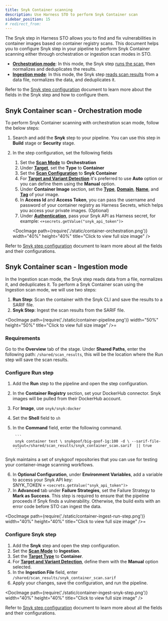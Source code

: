 ```yaml
---
title: Snyk Container scanning
description: Use Harness STO to perform Snyk Container scan
sidebar_position: 15
# redirect_from:
---
```


The Snyk step in Harness STO allows you to find and fix vulnerabilities in container images based on container registry scans. This document helps you to configure Snyk step in your pipeline to perform Snyk Container scanning either through orchestration or ingestion scan modes in STO.

- [**Orchestration mode**](#snyk-container-scan---orchestration-mode): In this mode, the Snyk step [runs the scan](/docs/security-testing-orchestration/key-concepts/run-an-orchestrated-scan-in-sto), then normalizes and deduplicates the results.
- [**Ingestion mode**](#snyk-container-scan---ingestion-mode): In this mode, the Snyk step [reads scan results](/docs/security-testing-orchestration/key-concepts/ingest-scan-results-into-an-sto-pipeline) from a data file, normalizes the data, and deduplicates it.

Refer to the [Snyk step configuration](./snyk-scanner-reference) document to learn more about the fields in the Snyk step and how to configure them.

## Snyk Container scan - Orchestration mode

To perform Snyk Container scanning with orchestration scan mode, follow the below steps:

1. Search and add the **Snyk** step to your pipeline. You can use this step in **Build** stage or **Security** stage.
2. In the step configuration, set the following fields
    1. Set the [**Scan Mode**](docs/security-testing-orchestration/sto-techref-category/snyk/snyk-scanner-reference.md#scan-mode) to **Orchestration**
    2. Under [**Target**](docs/security-testing-orchestration/sto-techref-category/snyk/snyk-scanner-reference.md#target), set the **Type** to **Container**
    3. Set the [**Scan Configuration**](docs/security-testing-orchestration/sto-techref-category/snyk/snyk-scanner-reference.md#scan-configuration) to **Snyk Container**
    4. For [**Target and Variant Detection**](docs/security-testing-orchestration/sto-techref-category/snyk/snyk-scanner-reference.md#target-and-variant-detection) it's preferred to use **Auto** option or you can define them using the **Manual** option. 
    5. Under **Container Image** section, set the [**Type**](docs/security-testing-orchestration/sto-techref-category/snyk/snyk-scanner-reference.md#type-1), [**Domain**](docs/security-testing-orchestration/sto-techref-category/snyk/snyk-scanner-reference.md#domain), [**Name**](./snyk-scanner-reference#name-1), and [**Tag**](docs/security-testing-orchestration/sto-techref-category/snyk/snyk-scanner-reference.md#tag) of your image.
    6. In **Access Id** and **Access Token**, you can pass the username and password of your container registry as Harness Secrets, which helps you access your private images. (Optional)
    7. Under [**Authentication**](docs/security-testing-orchestration/sto-techref-category/snyk/snyk-scanner-reference.md#authentication), pass your Snyk API as Harness secret, for example: `<+secrets.getValue("snyk_api_token")>`

    <DocImage path={require('./static/container-orchestration.png')} width="40%" height="40%" title="Click to view full size image" />

Refer to [Snyk step configuration](./snyk-scanner-reference.md) document to learn more about all the fields and their configurations.

## Snyk Container scan - Ingestion mode

In the Ingestion scan mode, the Snyk step reads data from a file, normalizes it, and deduplicates it. To perform a Snyk Container scan using the Ingestion scan mode, we will use two steps:

1. **Run Step**: Scan the container with the Snyk CLI and save the results to a SARIF file.
2. **Snyk Step**: Ingest the scan results from the SARIF file.

<DocImage path={require('./static/container-pipeline.png')} width="50%" height="50%" title="Click to view full size image" />=

### Requirements

Go to the **Overview** tab of the stage. Under **Shared Paths**, enter the following path: `/shared/scan_results`, this will be the location where the Run step will save the scan results.


### Configure Run step

1. Add the **Run** step to the pipeline and open the step configuration.
2. In the **Container Registry** section, set your DockerHub connector. Snyk images will be pulled from their DockerHub account.
3. For **Image**, use `snyk/snyk:docker`
4. Set the **Shell** field to `sh`
5. In the **Command** field, enter the following command.

        ```
        snyk container test \ snykgoof/big-goof-1g:100 -d \ --sarif-file-output=/shared/scan_results/snyk_container_scan.sarif  || true
        ``` 
Snyk maintains a set of snykgoof repositories that you can use for testing your container-image scanning workflows.

6. In **Optional Configuration**, under **Environment Variables**, add a variable to access your Snyk API key: \
SNYK_TOKEN = `<secrets.getValue("snyk_api_token")>`
7. In **Advanced** tab under **Failure Strategies**, set the Failure Strategy to **Mark as Success**. This step is required to ensure that the pipeline proceeds if Snyk finds a vulnerability. Otherwise, the build exits with an error code before STO can ingest the data.

<DocImage path={require('./static/container-ingest-run-step.png')} width="40%" height="40%" title="Click to view full size image" />=

### Configure Snyk step

1. Add the **Snyk** step and open the step configuration.
2. Set the [**Scan Mode**](./snyk-scanner-reference#scan-mode) to **Ingestion**.
3. Set the [**Target Type**](./snyk-scanner-reference#target) to **Container**.
4. For [**Target and Variant Detection**](./snyk-scanner-reference#target-and-variant-detection), define them with the **Manual** option selected.
5. In the **Ingestion File** field, enter `/shared/scan_results/snyk_container_scan.sarif`
6. Apply your changes, save the configuration, and run the pipeline.


<DocImage path={require('./static/container-ingest-snyk-step.png')} width="40%" height="40%" title="Click to view full size image" />

Refer to [Snyk step configuration](./snyk-scanner-reference.md) document to learn more about all the fields and their configurations.